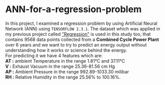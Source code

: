 # ANN-for-a-regression-problem
In this project, I examined a regression problem by using Artificial Neural Network (ANN) using `TENSORFLOW 2.3.1`. The dataset which was applied in my previous project called ["Regression"](https://github.com/m1997f/Regression) is used in this study too, that contains 9568 data points collected from a **Combined Cycle Power Plant** over 6 years and we want to try to predict an energy output without understanding how it works or science behind the energy.</br>
For predicting it we have 4 features which are:</br>
**AT :** ambient Temperature in the range 1.81°C and 37.11°C</br>  **V :** Exhaust Vacuum in the range 25.36-81.56 cm Hg</br> **AP :** Ambient Pressure in the range 992.89-1033.30 milibar</br>  **RH :** Relative Humidity in the range 25.56% to 100.16%.
